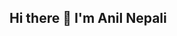 ## Hi there 👋 I'm Anil Nepali

<!--
**anil-nepali/anil-nepali** A passionate Data Analyst who loves exploring data, discovering patterns, and developing logical solutions to real business problems by using code to turn raw data into clear, smart insights through visualization and storytelling. ✨

Here are some ideas to get you started:

- 🔭 I’m currently working on ...
- 🌱 I’m currently learning ...
- 👯 I’m looking to collaborate on ...
- 🤔 I’m looking for help with ...
- 💬 Ask me about ...
- 📫 How to reach me: ...
- 😄 Pronouns: ...
- ⚡ Fun fact: ...
-->
